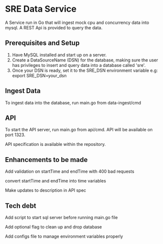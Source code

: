 # SRE Data Service
A Service run in Go that will ingest mock cpu and concurrency data into mysql.
A REST Api is provided to query the data.

## Prerequisites and Setup
1) Have MySQL installed and start up on a server.
2) Create a DataSourceName (DSN) for the database, making sure the user has privileges to insert and query data into a database called 'sre'.
3) Once your DSN is ready, set it to the SRE_DSN environment variable e.g:
export SRE_DSN=your_dsn

## Ingest Data
To ingest data into the database, run main.go from data-ingest/cmd

## API
To start the API server, run main.go from api/cmd. API will be available on port 1323.

API specification is available within the repository.

## Enhancements to be made
Add validation on startTime and endTime with 400 bad requests 

convert startTime and endTime  into time variables

Make updates to description in API spec

## Tech debt
Add script to start sql server before running main.go file

Add optional flag to clean up and drop database

Add configs file to manage environment variables properly
